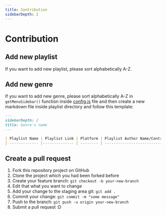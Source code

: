 ```yaml
---
title: Contribution
sidebarDepth: 2
---
```


# Contribution

## Add new playlist
If you want to add new playlist, please sort alphabetically A-Z.

## Add new genre
If you want to add new genre, please sort alphabetically A-Z in `getMenuSidebar()` function inside [config.js]() file and then create a new markdown file inside playlist directory and follow this template:

```md
---
sidebarDepth: 2
title: Genre's name
---

| Playlist Name | Playlist Link | Platform | Playlist Author Name/Contributor Name | Note | Subgenre |
| ------------- |-------------- | -------- | ------------------------------------- | ---- | -------- |
```

## Create a pull request

1. Fork this repository project on GitHub
2. Clone the project which you had been forked before
3. Create your feature branch: `git checkout -b your-new-branch`
4. Edit that what you want to change
5. Add your change to the staging area git: `git add .`
6. Commit your change: `git commit -m "some message"`
7. Push to the branch: `git push -u origin your-new-branch`
8. Submit a pull request :D
